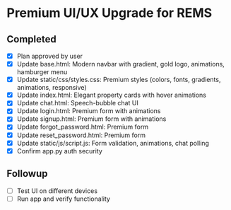 # Premium UI/UX Upgrade for REMS

## Completed
- [x] Plan approved by user
- [x] Update base.html: Modern navbar with gradient, gold logo, animations, hamburger menu
- [x] Update static/css/styles.css: Premium styles (colors, fonts, gradients, animations, responsive)
- [x] Update index.html: Elegant property cards with hover animations
- [x] Update chat.html: Speech-bubble chat UI
- [x] Update login.html: Premium form with animations
- [x] Update signup.html: Premium form with animations
- [x] Update forgot_password.html: Premium form
- [x] Update reset_password.html: Premium form
- [x] Update static/js/script.js: Form validation, animations, chat polling
- [x] Confirm app.py auth security

## Followup
- [ ] Test UI on different devices
- [ ] Run app and verify functionality
